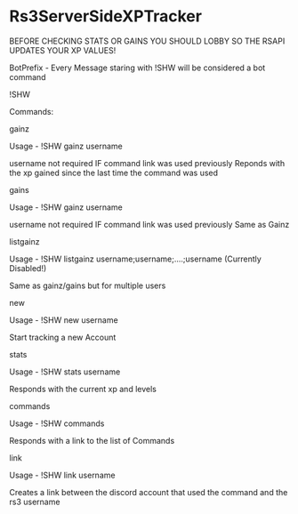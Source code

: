 # Rs3ServerSideXPTracker

BEFORE CHECKING STATS OR GAINS YOU SHOULD LOBBY SO THE RSAPI UPDATES YOUR XP VALUES!



BotPrefix - Every Message staring with !SHW will be considered a bot command

!SHW

Commands:

gainz

Usage - !SHW gainz username

username not required IF command link was used previously
Reponds with the xp gained since the last time the command was used

gains

Usage - !SHW gainz username

username not required IF command link was used previously
Same as Gainz

listgainz 

Usage - !SHW listgainz username;username;....;username (Currently Disabled!)

Same as gainz/gains but for multiple users

new

Usage - !SHW new username

Start tracking a new Account

stats 

Usage - !SHW stats username

Responds with the current xp and levels

commands

Usage - !SHW commands

Responds with a link to the list of Commands

link

Usage - !SHW link username

Creates a link between the discord account that used the command and the rs3 username

